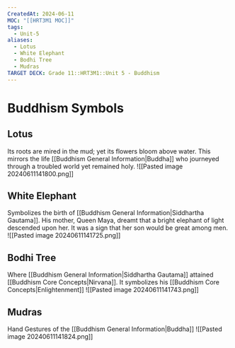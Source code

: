 ```yaml
---
CreatedAt: 2024-06-11
MOC: "[[HRT3M1 MOC]]"
tags:
  - Unit-5
aliases:
  - Lotus
  - White Elephant
  - Bodhi Tree
  - Mudras
TARGET DECK: Grade 11::HRT3M1::Unit 5 - Buddhism
---
```


# Buddhism Symbols

## Lotus
Its roots are mired in the mud; yet its flowers bloom above water. This mirrors the life [[Buddhism General Information|Buddha]] who journeyed through a troubled world yet remained holy.
![[Pasted image 20240611141800.png]]
<!--ID: 1718200311889-->


## White Elephant
Symbolizes the birth of [[Buddhism General Information|Siddhartha Gautama]]. His mother, Queen Maya, dreamt that a bright elephant of light descended upon her. It was a sign that her son would be great among men.
![[Pasted image 20240611141725.png]]
<!--ID: 1718200311891-->


## Bodhi Tree
Where [[Buddhism General Information|Siddhartha Gautama]] attained [[Buddhism Core Concepts|Nirvana]]. It symbolizes his [[Buddhism Core Concepts|Enlightenment]]
![[Pasted image 20240611141743.png]]
<!--ID: 1718200311893-->


## Mudras
Hand Gestures of the [[Buddhism General Information|Buddha]]
![[Pasted image 20240611141824.png]]
<!--ID: 1718200311895-->
